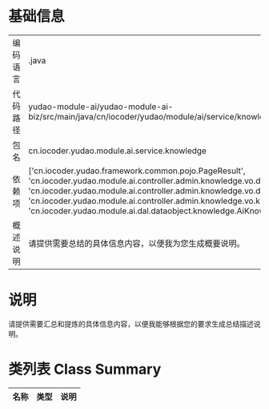 # 基础信息

|      |      |
|------|------|
| 编码语言 | .java |
| 代码路径 | yudao-module-ai/yudao-module-ai-biz/src/main/java/cn/iocoder/yudao/module/ai/service/knowledge/AiKnowledgeDocumentService.java |
| 包名 | cn.iocoder.yudao.module.ai.service.knowledge |
| 依赖项 | ['cn.iocoder.yudao.framework.common.pojo.PageResult', 'cn.iocoder.yudao.module.ai.controller.admin.knowledge.vo.document.AiKnowledgeDocumentPageReqVO', 'cn.iocoder.yudao.module.ai.controller.admin.knowledge.vo.document.AiKnowledgeDocumentUpdateReqVO', 'cn.iocoder.yudao.module.ai.controller.admin.knowledge.vo.knowledge.AiKnowledgeDocumentCreateReqVO', 'cn.iocoder.yudao.module.ai.dal.dataobject.knowledge.AiKnowledgeDocumentDO'] |
| 概述说明 | 请提供需要总结的具体信息内容，以便我为您生成概要说明。 |

# 说明

请提供需要汇总和提炼的具体信息内容，以便我能够根据您的要求生成总结描述说明。

# 类列表 Class Summary

| 名称   | 类型  | 说明 |
|-------|------|-------------|




